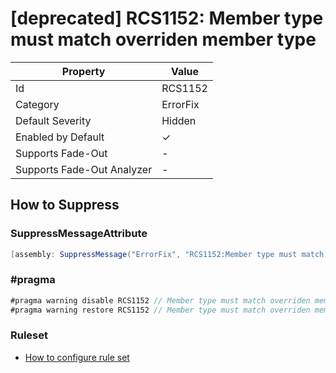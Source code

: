 # \[deprecated\] RCS1152: Member type must match overriden member type

| Property                    | Value    |
| --------------------------- | -------- |
| Id                          | RCS1152  |
| Category                    | ErrorFix |
| Default Severity            | Hidden   |
| Enabled by Default          | &#x2713; |
| Supports Fade\-Out          | -        |
| Supports Fade\-Out Analyzer | -        |

## How to Suppress

### SuppressMessageAttribute

```csharp
[assembly: SuppressMessage("ErrorFix", "RCS1152:Member type must match overriden member type.", Justification = "<Pending>")]
```

### \#pragma

```csharp
#pragma warning disable RCS1152 // Member type must match overriden member type.
#pragma warning restore RCS1152 // Member type must match overriden member type.
```

### Ruleset

* [How to configure rule set](../HowToConfigureAnalyzers.md)
